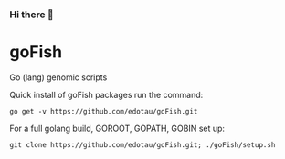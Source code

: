 ### Hi there 👋
# goFish
Go (lang) genomic scripts

Quick install of goFish packages run the command:
```
go get -v https://github.com/edotau/goFish.git
```
For a full golang build, GOROOT, GOPATH, GOBIN set up:
```
git clone https://github.com/edotau/goFish.git; ./goFish/setup.sh
```
<!--
**edotau/edotau** is a ✨ _special_ ✨ repository because its `README.md` (this file) appears on your GitHub profile.

Here are some ideas to get you started:

- 🔭 I’m currently working on ...
- 🌱 I’m currently learning ...
- 👯 I’m looking to collaborate on ...
- 🤔 I’m looking for help with ...
- 💬 Ask me about ...
- 📫 How to reach me: ...
- 😄 Pronouns: ...
- ⚡ Fun fact: ...
-->
